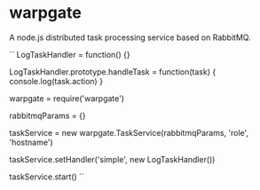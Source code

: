 warpgate
========

A node.js distributed task processing service based on RabbitMQ.


``
LogTaskHandler = function() {}

LogTaskHandler.prototype.handleTask = function(task) {
    console.log(task.action)
}

warpgate = require('warpgate')

rabbitmqParams = {}

taskService = new warpgate.TaskService(rabbitmqParams, 'role', 'hostname')

taskService.setHandler('simple', new LogTaskHandler())

taskService.start()
``
